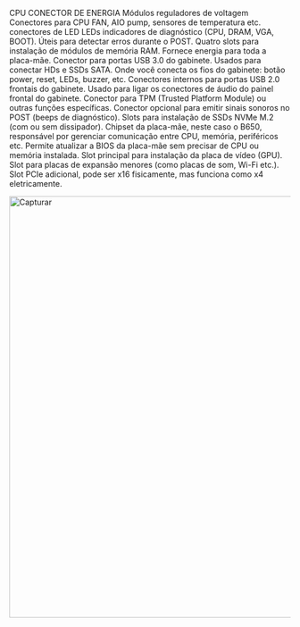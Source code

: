 CPU
CONECTOR DE ENERGIA
Módulos reguladores de voltagem
Conectores para CPU FAN, AIO pump, sensores de temperatura etc.
conectores de LED
LEDs indicadores de diagnóstico (CPU, DRAM, VGA, BOOT). Úteis para detectar erros durante o POST.
Quatro slots para instalação de módulos de memória RAM.
Fornece energia para toda a placa-mãe.
Conector para portas USB 3.0 do gabinete.
Usados para conectar HDs e SSDs SATA.
Onde você conecta os fios do gabinete: botão power, reset, LEDs, buzzer, etc.
Conectores internos para portas USB 2.0 frontais do gabinete.
Usado para ligar os conectores de áudio do painel frontal do gabinete.
Conector para TPM (Trusted Platform Module) ou outras funções específicas.
Conector opcional para emitir sinais sonoros no POST (beeps de diagnóstico).
Slots para instalação de SSDs NVMe M.2 (com ou sem dissipador).
Chipset da placa-mãe, neste caso o B650, responsável por gerenciar comunicação entre CPU, memória, periféricos etc.
Permite atualizar a BIOS da placa-mãe sem precisar de CPU ou memória instalada.
Slot principal para instalação da placa de vídeo (GPU).
Slot para placas de expansão menores (como placas de som, Wi-Fi etc.).
Slot PCIe adicional, pode ser x16 fisicamente, mas funciona como x4 eletricamente.

<img width="1063" height="755" alt="Capturar" src="https://github.com/user-attachments/assets/889a48ad-4068-47e9-b157-e5dfd640f0e9" />
